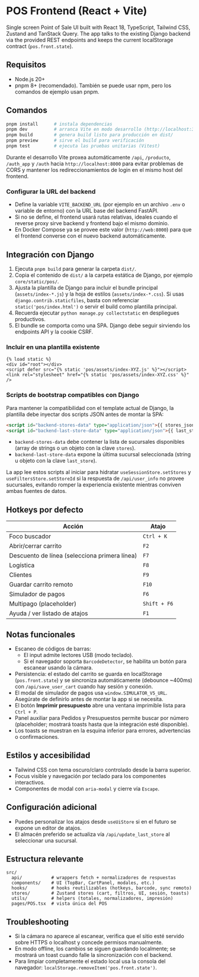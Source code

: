 # POS Frontend (React + Vite)

Single screen Point of Sale UI built with React 18, TypeScript, Tailwind CSS, Zustand and TanStack Query. The app talks to the existing Django backend via the provided REST endpoints and keeps the current localStorage contract (`pos.front.state`).

## Requisitos

- Node.js 20+
- pnpm 8+ (recomendado). También se puede usar npm, pero los comandos de ejemplo usan pnpm.

## Comandos

```bash
pnpm install      # instala dependencias
pnpm dev          # arranca Vite en modo desarrollo (http://localhost:3000)
pnpm build        # genera build listo para producción en dist/
pnpm preview      # sirve el build para verificación
pnpm test         # ejecuta las pruebas unitarias (Vitest)
```

Durante el desarrollo Vite proxea automáticamente `/api`, `/producto`, `/auth_app` y `/auth` hacia `http://localhost:8000` para evitar problemas de CORS y mantener los redireccionamientos de login en el mismo host del frontend.

### Configurar la URL del backend

- Define la variable `VITE_BACKEND_URL` (por ejemplo en un archivo `.env` o variable de entorno) con la URL base del backend FastAPI.
- Si no se define, el frontend usará rutas relativas, ideales cuando el reverse proxy sirve backend y frontend bajo el mismo dominio.
- En Docker Compose ya se provee este valor (`http://web:8000`) para que el frontend converse con el nuevo backend automáticamente.

## Integración con Django

1. Ejecuta `pnpm build` para generar la carpeta `dist/`.
2. Copia el contenido de `dist/` a la carpeta estática de Django, por ejemplo `core/static/pos/`.
3. Ajusta la plantilla de Django para incluir el bundle principal (`assets/index-*.js`) y la hoja de estilos (`assets/index-*.css`). Si usas `django.contrib.staticfiles`, basta con referenciar `static('pos/index.html')` o servir el build como plantilla principal.
4. Recuerda ejecutar `python manage.py collectstatic` en despliegues productivos.
5. El bundle se comporta como una SPA. Django debe seguir sirviendo los endpoints API y la cookie CSRF.

### Incluir en una plantilla existente

```django
{% load static %}
<div id="root"></div>
<script defer src="{% static 'pos/assets/index-XYZ.js' %}"></script>
<link rel="stylesheet" href="{% static 'pos/assets/index-XYZ.css' %}" />
```

### Scripts de bootstrap compatibles con Django

Para mantener la compatibilidad con el template actual de Django, la plantilla debe inyectar dos scripts JSON antes de montar la SPA:

```html
<script id="backend-stores-data" type="application/json">{{ stores_json|safe }}</script>
<script id="backend-last-store-data" type="application/json">{{ last_store_json|safe }}</script>
```

- `backend-stores-data` debe contener la lista de sucursales disponibles (array de strings o un objeto con la clave `stores`).
- `backend-last-store-data` expone la última sucursal seleccionada (string u objeto con la clave `last_store`).

La app lee estos scripts al iniciar para hidratar `useSessionStore.setStores` y `useFiltersStore.setStoreId` si la respuesta de `/api/user_info` no provee sucursales, evitando romper la experiencia existente mientras conviven ambas fuentes de datos.

## Hotkeys por defecto

| Acción | Atajo |
| --- | --- |
| Foco buscador | `Ctrl + K` |
| Abrir/cerrar carrito | `F2` |
| Descuento de línea (selecciona primera línea) | `F7` |
| Logística | `F8` |
| Clientes | `F9` |
| Guardar carrito remoto | `F10` |
| Simulador de pagos | `F6` |
| Multipago (placeholder) | `Shift + F6` |
| Ayuda / ver listado de atajos | `F1` |

## Notas funcionales

- Escaneo de códigos de barras:
  - El input admite lectores USB (modo teclado).
  - Si el navegador soporta `BarcodeDetector`, se habilita un botón para escanear usando la cámara.
- Persistencia: el estado del carrito se guarda en localStorage (`pos.front.state`) y se sincroniza automáticamente (debounce ~400ms) con `/api/save_user_cart` cuando hay sesión y conexión.
- El modal de simulador de pagos usa `window.SIMULATOR_V5_URL`. Asegúrate de definirlo antes de montar la app si se necesita.
- El botón **Imprimir presupuesto** abre una ventana imprimible lista para `Ctrl + P`.
- Panel auxiliar para Pedidos y Presupuestos permite buscar por número (placeholder; mostrará toasts hasta que la integración esté disponible).
- Los toasts se muestran en la esquina inferior para errores, advertencias o confirmaciones.

## Estilos y accesibilidad

- Tailwind CSS con tema oscuro/claro controlado desde la barra superior.
- Focus visible y navegación por teclado para los componentes interactivos.
- Componentes de modal con `aria-modal` y cierre vía `Escape`.

## Configuración adicional

- Puedes personalizar los atajos desde `useUiStore` si en el futuro se expone un editor de atajos.
- El almacén preferido se actualiza vía `/api/update_last_store` al seleccionar una sucursal.

## Estructura relevante

```
src/
  api/           # wrappers fetch + normalizadores de respuestas
  components/    # UI (TopBar, CartPanel, modales, etc.)
  hooks/         # hooks reutilizables (hotkeys, barcode, sync remoto)
  stores/        # Zustand stores (cart, filtros, UI, sesión, toasts)
  utils/         # helpers (totales, normalizadores, impresión)
  pages/POS.tsx  # vista única del POS
```

## Troubleshooting

- Si la cámara no aparece al escanear, verifica que el sitio esté servido sobre HTTPS o localhost y concede permisos manualmente.
- En modo offline, los cambios se siguen guardando localmente; se mostrará un toast cuando falle la sincronización con el backend.
- Para limpiar completamente el estado local usa la consola del navegador: `localStorage.removeItem('pos.front.state')`.
